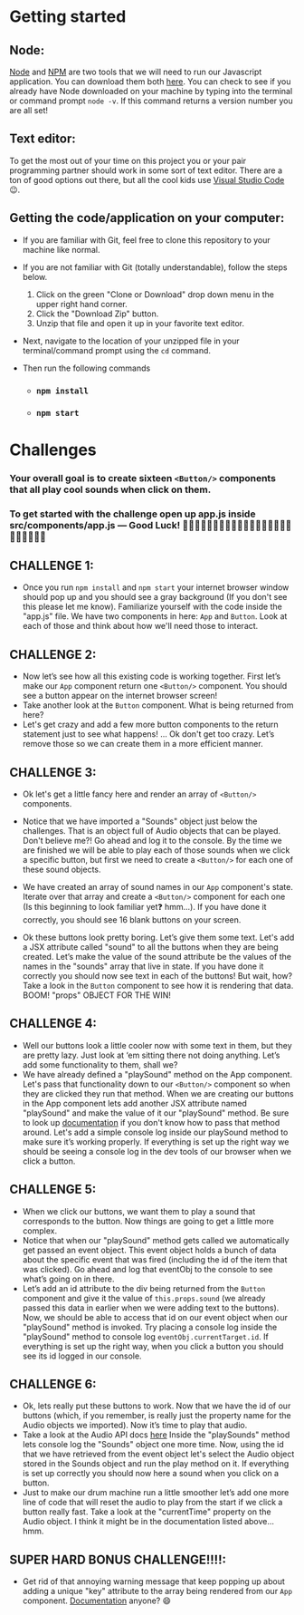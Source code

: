 # Getting started
## Node:
[Node](https://nodejs.org/en/about/) and [NPM](https://docs.npmjs.com/about-npm/) are two tools that we will need to run our Javascript application. You can download them both [here](https://nodejs.org/en/download/). You can check to see if you already have Node downloaded on your machine by typing into the terminal or command prompt `node -v`. If this command returns a version number you are all set!

## Text editor:
To get the most out of your time on this project you or your pair programming partner should work in some sort of text editor. There are a ton of good options out there, but all the cool kids use [Visual Studio Code](https://code.visualstudio.com/download) 😉.

## Getting the code/application on your computer:
* If you are familiar with Git, feel free to clone this repository to your machine like normal.
* If you are not familiar with Git (totally understandable), follow the steps below.
  1. Click on the green "Clone or Download" drop down menu in the upper right hand corner.
  2. Click the "Download Zip" button.
  3. Unzip that file and open it up in your favorite text editor.

* Next, navigate to the location of your unzipped file in your terminal/command prompt using the `cd` command.
* Then run the following commands
  * ### `npm install`
  * ### `npm start`

# Challenges

### Your overall goal is to create sixteen `<Button/>` components that all play cool sounds when click on them.

### To get started with the challenge open up app.js inside src/components/app.js — Good Luck! 🥁🎷🎹🎶🥁🎷🎹🎶🥁🎷🎹🎶🥁🎷🎹🎶🥁🎷🎹🎶🥁🎷🎹🎶


## CHALLENGE 1:
  * Once you run `npm install` and `npm start` your internet browser window should pop up and you should see a gray background (If you don't see this please let me know). Familiarize yourself with the code inside the "app.js" file. We have two components in here: `App` and `Button`. Look at each of those and think about how we'll need those to interact.

## CHALLENGE 2:
  * Now let’s see how all this existing code is working together. First let’s make our `App` component return one `<Button/>` component. You should see a button appear on the internet browser screen!
  * Take another look at the `Button` component. What is being returned from here?
  * Let's get crazy and add a few more button components to the return statement just to see what happens! ... Ok don't get too crazy. Let’s remove those so we can create them in a more efficient manner.

## CHALLENGE 3:
  * Ok let's get a little fancy here and render an array of `<Button/>` components.
  * Notice that we have imported a "Sounds" object just below the challenges. That is an object full of Audio objects that can be played. Don't believe me?! Go ahead and log it to the console. By the time we are finished we will be able to play each of those sounds when we click a specific button, but first we need to create a `<Button/>` for each one of these sound objects.
  * We have created an array of sound names in our `App` component's state. Iterate over that array and create a `<Button/>` component for each one (Is this beginning to look familiar yet❓ hmm...). If you have done it correctly, you should see 16 blank buttons on your screen.

  * Ok these buttons look pretty boring. Let’s give them some text. Let's add a JSX attribute called "sound" to all the buttons when they are being created. Let’s make the value of the sound attribute be the values of the names in the "sounds" array that live in state. If you have done it correctly you should now see text in each of the buttons! But wait, how? Take a look in the `Button` component to see how it is rendering that data. BOOM! "props" OBJECT FOR THE WIN!

## CHALLENGE 4:
  * Well our buttons look a little cooler now with some text in them, but they are pretty lazy. Just look at ‘em sitting there not doing anything. Let’s add some functionality to them, shall we?
  * We have already defined a "playSound" method on the App component. Let's pass that functionality down to our `<Button/>` component so when they are clicked they run that method. When we are creating our buttons in the App component lets add another JSX attribute named "playSound" and make the value of it our "playSound" method. Be sure to look up [documentation](https://reactjs.org/docs/faq-functions.html) if you don't know how to pass that method around. Let's add a simple console log inside our playSound method to make sure it’s working properly. If everything is set up the right way we should be seeing a console log in the dev tools of our browser when we click a button.

## CHALLENGE 5:
  * When we click our buttons, we want them to play a sound that corresponds to the button. Now things are going to get a little more complex.
  * Notice that when our "playSound" method gets called we automatically get passed an event object. This event object holds a bunch of data about the specific event that was fired (including the id of the item that was clicked). Go ahead and log that eventObj to the console to see what’s going on in there.
  * Let’s add an id attribute to the div being returned from the `Button` component and give it the value of `this.props.sound` (we already passed this data in earlier when we were adding text to the buttons). Now, we should be able to access that id on our event object when our "playSound" method is invoked. Try placing a console log inside the "playSound" method to console log `eventObj.currentTarget.id`. If everything is set up the right way, when you click a button you should see its id logged in our console.

## CHALLENGE 6:
  * Ok, lets really put these buttons to work. Now that we have the id of our buttons (which, if you remember, is really just the property name for the Audio objects we imported). Now it’s time to play that audio.
  * Take a look at the Audio API docs [here](https://www.w3schools.com/jsref/dom_obj_audio.asp)
  Inside the "playSounds" method lets console log the "Sounds" object one more time. Now, using the id that we have retrieved from the event object let's select the Audio object stored in the Sounds object and run the play method on it. If everything is set up correctly you should now here a sound when you click on a button.
  * Just to make our drum machine run a little smoother let’s add one more line of code that will reset the audio to play from the start if we click a button really fast. Take a look at the "currentTime" property on the Audio object. I think it might be in the documentation listed above... hmm.

## SUPER HARD BONUS CHALLENGE!!!!:
  * Get rid of that annoying warning message that keep popping up about adding a unique "key" attribute to the array being rendered from our `App` component. [Documentation](https://reactjs.org/docs/lists-and-keys.html) anyone? 😄
